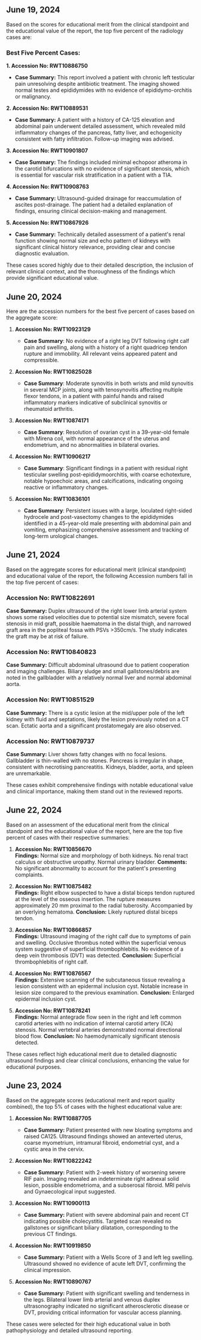 
## June 19, 2024
Based on the scores for educational merit from the clinical standpoint and the educational value of the report, the top five percent of the radiology cases are:

### Best Five Percent Cases:

**1. Accession No: RWT10886750**
- **Case Summary:** This report involved a patient with chronic left testicular pain unresolving despite antibiotic treatment. The imaging showed normal testes and epididymides with no evidence of epididymo-orchitis or malignancy.

**2. Accession No: RWT10889531**
- **Case Summary:** A patient with a history of CA-125 elevation and abdominal pain underwent detailed assessment, which revealed mild inflammatory changes of the pancreas, fatty liver, and echogenicity consistent with fatty infiltration. Follow-up imaging was advised.

**3. Accession No: RWT10901807**
- **Case Summary:** The findings included minimal echopoor atheroma in the carotid bifurcations with no evidence of significant stenosis, which is essential for vascular risk stratification in a patient with a TIA.

**4. Accession No: RWT10908763**
- **Case Summary:** Ultrasound-guided drainage for reaccumulation of ascites post-drainage. The patient had a detailed explanation of findings, ensuring clinical decision-making and management.

**5. Accession No: RWT10867926**
- **Case Summary:** Technically detailed assessment of a patient's renal function showing normal size and echo pattern of kidneys with significant clinical history relevance, providing clear and concise diagnostic evaluation.

These cases scored highly due to their detailed description, the inclusion of relevant clinical context, and the thoroughness of the findings which provide significant educational value.
## June 20, 2024
Here are the accession numbers for the best five percent of cases based on the aggregate score:

1. **Accession No: RWT10923129**
   - **Case Summary**: No evidence of a right leg DVT following right calf pain and swelling, along with a history of a right quadricep tendon rupture and immobility. All relevant veins appeared patent and compressible.

2. **Accession No: RWT10825028**
   - **Case Summary**: Moderate synovitis in both wrists and mild synovitis in several MCP joints, along with tenosynovitis affecting multiple flexor tendons, in a patient with painful hands and raised inflammatory markers indicative of subclinical synovitis or rheumatoid arthritis.

3. **Accession No: RWT10874171**
   - **Case Summary**: Resolution of ovarian cyst in a 39-year-old female with Mirena coil, with normal appearance of the uterus and endometrium, and no abnormalities in bilateral ovaries.

4. **Accession No: RWT10906217**
   - **Case Summary**: Significant findings in a patient with residual right testicular swelling post-epididymoorchitis, with coarse echotexture, notable hypoechoic areas, and calcifications, indicating ongoing reactive or inflammatory changes.

5. **Accession No: RWT10836101**
   - **Case Summary**: Persistent issues with a large, loculated right-sided hydrocele and post-vasectomy changes to the epididymides identified in a 45-year-old male presenting with abdominal pain and vomiting, emphasizing comprehensive assessment and tracking of long-term urological changes.
## June 21, 2024
Based on the aggregate scores for educational merit (clinical standpoint) and educational value of the report, the following Accession numbers fall in the top five percent of cases:

### Accession No: RWT10822691
**Case Summary:** Duplex ultrasound of the right lower limb arterial system shows some raised velocities due to potential size mismatch, severe focal stenosis in mid graft, possible haematoma in the distal thigh, and narrowed graft area in the popliteal fossa with PSVs >350cm/s. The study indicates the graft may be at risk of failure.

### Accession No: RWT10840823
**Case Summary:** Difficult abdominal ultrasound due to patient cooperation and imaging challenges. Biliary sludge and small gallstones/debris are noted in the gallbladder with a relatively normal liver and normal abdominal aorta.

### Accession No: RWT10851529
**Case Summary:** There is a cystic lesion at the mid/upper pole of the left kidney with fluid and septations, likely the lesion previously noted on a CT scan. Ectatic aorta and a significant prostatomegaly are also observed.

### Accession No: RWT10879737
**Case Summary:** Liver shows fatty changes with no focal lesions. Gallbladder is thin-walled with no stones. Pancreas is irregular in shape, consistent with necrotising pancreatitis. Kidneys, bladder, aorta, and spleen are unremarkable. 

These cases exhibit comprehensive findings with notable educational value and clinical importance, making them stand out in the reviewed reports.
## June 22, 2024
Based on an assessment of the educational merit from the clinical standpoint and the educational value of the report, here are the top five percent of cases with their respective summaries:

1. **Accession No: RWT10856670**  
   **Findings:** Normal size and morphology of both kidneys. No renal tract calculus or obstructive uropathy. Normal urinary bladder.
   **Comments:** No significant abnormality to account for the patient's presenting complaints.

2. **Accession No: RWT10875482**  
   **Findings:** Right elbow suspected to have a distal biceps tendon ruptured at the level of the osseous insertion. The rupture measures approximately 20 mm proximal to the radial tuberosity. Accompanied by an overlying hematoma.
   **Conclusion:** Likely ruptured distal biceps tendon.

3. **Accession No: RWT10866857**  
   **Findings:** Ultrasound imaging of the right calf due to symptoms of pain and swelling. Occlusive thrombus noted within the superficial venous system suggestive of superficial thrombophlebitis. No evidence of a deep vein thrombosis (DVT) was detected.
   **Conclusion:** Superficial thrombophlebitis of right calf.

4. **Accession No: RWT10876567**  
   **Findings:** Extensive scanning of the subcutaneous tissue revealing a lesion consistent with an epidermal inclusion cyst. Notable increase in lesion size compared to the previous examination.
   **Conclusion:** Enlarged epidermal inclusion cyst.

5. **Accession No: RWT10878241**  
   **Findings:** Normal antegrade flow seen in the right and left common carotid arteries with no indication of internal carotid artery (ICA) stenosis. Normal vertebral arteries demonstrated normal directional blood flow.
   **Conclusion:** No haemodynamically significant stenosis detected.

These cases reflect high educational merit due to detailed diagnostic ultrasound findings and clear clinical conclusions, enhancing the value for educational purposes.
## June 23, 2024
Based on the aggregate scores (educational merit and report quality combined), the top 5% of cases with the highest educational value are:

1. **Accession No: RWT10887705**
   * **Case Summary:** Patient presented with new bloating symptoms and raised CA125. Ultrasound findings showed an anteverted uterus, coarse myometrium, intramural fibroid, endometrial cyst, and a cystic area in the cervix.

2. **Accession No: RWT10822242**
   * **Case Summary:** Patient with 2-week history of worsening severe RIF pain. Imaging revealed an indeterminate right adnexal solid lesion, possible endometrioma, and a subserosal fibroid. MRI pelvis and Gynaecological input suggested.

3. **Accession No: RWT10900113**
   * **Case Summary:** Patient with severe abdominal pain and recent CT indicating possible cholecystitis. Targeted scan revealed no gallstones or significant biliary dilatation, corresponding to the previous CT findings.

4. **Accession No: RWT10919850**
   * **Case Summary:** Patient with a Wells Score of 3 and left leg swelling. Ultrasound showed no evidence of acute left DVT, confirming the clinical impression.

5. **Accession No: RWT10890767**
   * **Case Summary:** Patient with significant swelling and tenderness in the legs. Bilateral lower limb arterial and venous duplex ultrasonography indicated no significant atherosclerotic disease or DVT, providing critical information for vascular access planning.

These cases were selected for their high educational value in both pathophysiology and detailed ultrasound reporting.